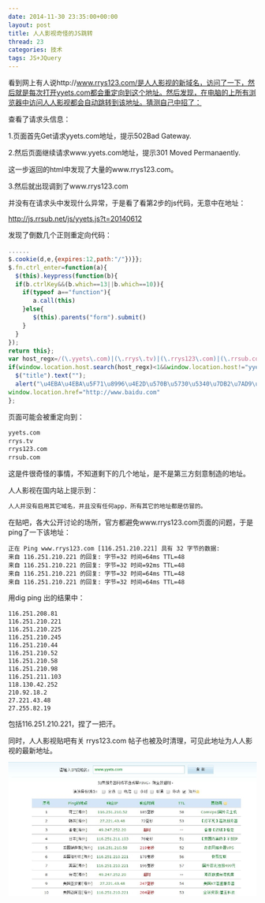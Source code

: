 ```yaml
---
date: 2014-11-30 23:35:00+00:00
layout: post
title: 人人影视奇怪的JS跳转
thread: 23
categories: 技术
tags: JS+JQuery
---
```


看到网上有人说http://www.rrys123.com/是人人影视的新域名，访问了一下，然后就是每次打开yyets.com都会重定向到这个地址。然后发现，在电脑的上所有浏览器中访问人人影视都会自动跳转到该地址。猜测自己中招了：

查看了请求头信息：

1.页面首先Get请求yyets.com地址，提示502Bad Gateway.

2.然后页面继续请求www.yyets.com地址，提示301 Moved Permanaently.

这一步返回的html中发现了大量的www.rrys123.com。

3.然后就出现调到了www.rrys123.com

并没有在请求头中发现什么异常，于是看了看第2步的js代码，无意中在地址：

http://js.rrsub.net/js/yyets.js?t=20140612

发现了倒数几个正则重定向代码：

```js
......
$.cookie(d,e,{expires:12,path:"/"})}};
$.fn.ctrl_enter=function(a){
  $(this).keypress(function(b){
  if(b.ctrlKey&&(b.which==13||b.which==10)){
    if(typeof a=="function"){
       a.call(this)
    }else{
       $(this).parents("form").submit()
    }
  }
});
return this};
var host_regx=/(\.yyets\.com)|(\.rrys\.tv)|(\.rrys123\.com)|(\.rrsub.com)$/i;
if(window.location.host.search(host_regx)<1&&window.location.host!="yyets.com"){
  $("title").text("");
  alert("\u4EBA\u4EBA\u5F71\u8996\u4E2D\u570B\u5730\u5340\u7DB2\u7AD9\u6B63\u5F0F\u95DC\u9589\uFF01\u8ACB\u4E0D\u8981\u4EE5\u4EFB\u4F55\u5F62\u5F0F\u507D\u9020\u4EBA\u4EBA\u5F71\u8996\u7DB2\u7AD9\u3002\u6211\u5011\u7684\u552F\u4E00\u7DB2\u5740\u662F\uFF1Awww.yyets.com\uFF0C\u611F\u8C22\u4F60\u7684\u652F\u6301\uFF01");
window.location.href="http://www.baidu.com"
};
```
页面可能会被重定向到：

```html
yyets.com
rrys.tv
rrys123.com
rrsub.com
```

这是件很奇怪的事情，不知道剩下的几个地址，是不是第三方刻意制造的地址。

人人影视在国内站上提示到：

```html
人人并没有启用其它域名，并且没有任何app，所有其它的地址都是仿冒的。
```

在贴吧，各大公开讨论的场所，官方都避免www.rrys123.com页面的问题，于是ping了一下该地址：

```shell
正在 Ping www.rrys123.com [116.251.210.221] 具有 32 字节的数据:
来自 116.251.210.221 的回复: 字节=32 时间=64ms TTL=48
来自 116.251.210.221 的回复: 字节=32 时间=92ms TTL=48
来自 116.251.210.221 的回复: 字节=32 时间=64ms TTL=48
来自 116.251.210.221 的回复: 字节=32 时间=64ms TTL=48
```

用dig ping 出的结果中：

```shell
116.251.208.81
116.251.210.221
116.251.210.225
116.251.210.245
116.251.210.44
116.251.210.52
116.251.210.58
116.251.210.98
116.251.211.103
118.130.42.252
210.92.18.2
27.221.43.48
27.255.82.19
```

包括116.251.210.221，捏了一把汗。

同时，人人影视贴吧有关 rrys123.com 帖子也被及时清理，可见此地址为人人影视的最新地址。

![yyets-strange-redirect-js](../assets/img/2014113001.jpg)



